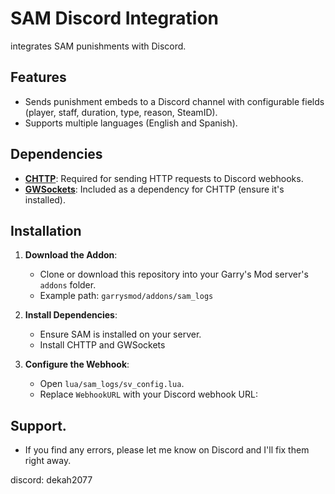 # SAM Discord Integration

integrates SAM punishments with Discord.

## Features
- Sends punishment embeds to a Discord channel with configurable fields (player, staff, duration, type, reason, SteamID).
- Supports multiple languages (English and Spanish).

## Dependencies
- **[CHTTP](https://github.com/timschumi/gmod-chttp/releases)**: Required for sending HTTP requests to Discord webhooks.
- **[GWSockets](https://github.com/FredyH/GWSockets/releases/tag/1.3.0)**: Included as a dependency for CHTTP (ensure it's installed).

## Installation
1. **Download the Addon**:
   - Clone or download this repository into your Garry's Mod server's `addons` folder.
   - Example path: `garrysmod/addons/sam_logs`

2. **Install Dependencies**:
   - Ensure SAM is installed on your server.
   - Install CHTTP and GWSockets

3. **Configure the Webhook**:
   - Open `lua/sam_logs/sv_config.lua`.
   - Replace `WebhookURL` with your Discord webhook URL:

## Support.

- If you find any errors, please let me know on Discord and I'll fix them right away.

discord: dekah2077